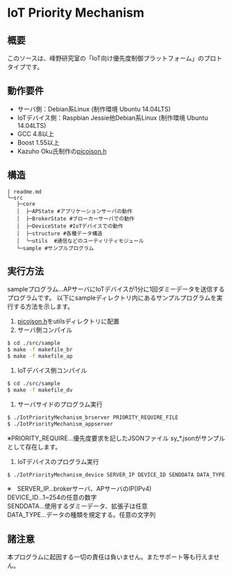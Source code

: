 # IoT Priority Mechanism
## 概要
このソースは、峰野研究室の「IoT向け優先度制御プラットフォーム」のプロトタイプです。
## 動作要件
+ サーバ側：Debian系Linux (制作環境 Ubuntu 14.04LTS)
+ IoTデバイス側：Raspbian Jessie他Debian系Linux (制作環境 Ubuntu 14.04LTS)
+ GCC 4.8以上
+ Boost 1.55以上
+ Kazuho Oku氏制作の[picojson.h](https://github.com/kazuho/picojson/)
## 構造
```
| readme.md
└─src
   ├─core
   │  ├─APState #アプリケーションサーバの動作
   │  ├─BrokerState #ブローカーサーバでの動作
   │  ├─DeviceState #IoTデバイスでの動作
   │  ├─structure #各種データ構造
   │  └─utils  #通信などのユーティリティモジュール
   └─sample #サンプルプログラム
```

## 実行方法
sampleプログラム…APサーバにIoTデバイスが1分に1回ダミーデータを送信するプログラムです。
以下にsampleディレクトリ内にあるサンプルプログラムを実行する方法を示します。
1. [picojson.h](https://github.com/kazuho/picojson/)をutilsディレクトリに配置
1. サーバ側コンパイル
```sh
$ cd ./src/sample
$ make -f makefile_br
$ make -f makefile_ap
```
1. IoTデバイス側コンパイル
```sh
$ cd ./src/sample
$ make -f makefile_dv
```
1. サーバサイドのプログラム実行
```sh
$ ./IotPriorityMechanism_brserver PRIORITY_REQUIRE_FILE
$ ./IotPriorityMechanism_appserver
```
※PRIORITY_REQUIRE…優先度要求を記したJSONファイル sy_*.jsonがサンプルとして存在します。
1. IoTデバイスのプログラム実行
```sh
$ ./IotPriorityMechanism_device SERVER_IP DEVICE_ID SENDDATA DATA_TYPE
```
※　SERVER_IP…brokerサーバ、APサーバのIP(IPv4)  
  DEVICE_ID…1~254の任意の数字  
  SENDDATA…使用するダミーデータ、拡張子は任意  
  DATA_TYPE…データの種類を規定する。任意の文字列

## 諸注意
本プログラムに起因する一切の責任は負いません。またサポート等も行えません。

